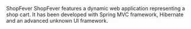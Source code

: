 ShopFever
ShopFever features a dynamic web application representing a shop cart. It has been developed with Spring MVC framework, Hibernate and an advanced unknown UI framework.